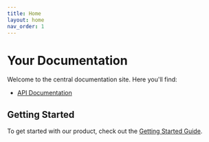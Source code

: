 ```yaml
---
title: Home
layout: home
nav_order: 1
---
```


# Your Documentation

Welcome to the central documentation site. Here you'll find:

- [API Documentation](/docs/api/)

## Getting Started

To get started with our product, check out the [Getting Started Guide](/docs/guides/getting-started.html).

